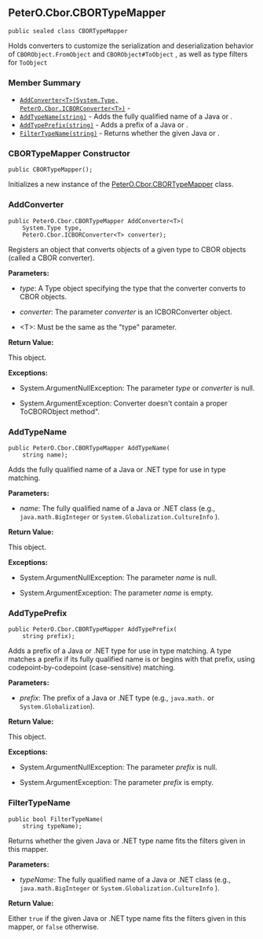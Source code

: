 ## PeterO.Cbor.CBORTypeMapper

    public sealed class CBORTypeMapper

Holds converters to customize the serialization and deserialization behavior of `CBORObject.FromObject`  and `CBORObject#ToObject`  , as well as type filters for `ToObject`

### Member Summary
* <code>[AddConverter&lt;T&gt;(System.Type, PeterO.Cbor.ICBORConverter&lt;T&gt;)](#AddConverter_T_System_Type_PeterO_Cbor_ICBORConverter_T)</code> -
* <code>[AddTypeName(string)](#AddTypeName_string)</code> - Adds the fully qualified name of a Java or .
* <code>[AddTypePrefix(string)](#AddTypePrefix_string)</code> - Adds a prefix of a Java or .
* <code>[FilterTypeName(string)](#FilterTypeName_string)</code> - Returns whether the given Java or .

<a id="Void_ctor"></a>
### CBORTypeMapper Constructor

    public CBORTypeMapper();

Initializes a new instance of the [PeterO.Cbor.CBORTypeMapper](PeterO.Cbor.CBORTypeMapper.md) class.

<a id="AddConverter_T_System_Type_PeterO_Cbor_ICBORConverter_T"></a>
### AddConverter

    public PeterO.Cbor.CBORTypeMapper AddConverter<T>(
        System.Type type,
        PeterO.Cbor.ICBORConverter<T> converter);

Registers an object that converts objects of a given type to CBOR objects (called a CBOR converter).

<b>Parameters:</b>

 * <i>type</i>: A Type object specifying the type that the converter converts to CBOR objects.

 * <i>converter</i>: The parameter <i>converter</i>
is an ICBORConverter object.

 * &lt;T&gt;: Must be the same as the "type" parameter.

<b>Return Value:</b>

This object.

<b>Exceptions:</b>

 * System.ArgumentNullException:
The parameter <i>type</i>
or <i>converter</i>
is null.

 * System.ArgumentException:
Converter doesn't contain a proper ToCBORObject method".

<a id="AddTypeName_string"></a>
### AddTypeName

    public PeterO.Cbor.CBORTypeMapper AddTypeName(
        string name);

Adds the fully qualified name of a Java or .NET type for use in type matching.

<b>Parameters:</b>

 * <i>name</i>: The fully qualified name of a Java or .NET class (e.g., `java.math.BigInteger`  or `System.Globalization.CultureInfo`  ).

<b>Return Value:</b>

This object.

<b>Exceptions:</b>

 * System.ArgumentNullException:
The parameter <i>name</i>
is null.

 * System.ArgumentException:
The parameter <i>name</i>
is empty.

<a id="AddTypePrefix_string"></a>
### AddTypePrefix

    public PeterO.Cbor.CBORTypeMapper AddTypePrefix(
        string prefix);

Adds a prefix of a Java or .NET type for use in type matching. A type matches a prefix if its fully qualified name is or begins with that prefix, using codepoint-by-codepoint (case-sensitive) matching.

<b>Parameters:</b>

 * <i>prefix</i>: The prefix of a Java or .NET type (e.g., `java.math.` or `System.Globalization`).

<b>Return Value:</b>

This object.

<b>Exceptions:</b>

 * System.ArgumentNullException:
The parameter <i>prefix</i>
is null.

 * System.ArgumentException:
The parameter <i>prefix</i>
is empty.

<a id="FilterTypeName_string"></a>
### FilterTypeName

    public bool FilterTypeName(
        string typeName);

Returns whether the given Java or .NET type name fits the filters given in this mapper.

<b>Parameters:</b>

 * <i>typeName</i>: The fully qualified name of a Java or .NET class (e.g., `java.math.BigInteger`  or `System.Globalization.CultureInfo`  ).

<b>Return Value:</b>

Either `true`  if the given Java or .NET type name fits the filters given in this mapper, or `false`  otherwise.
